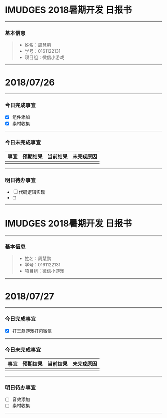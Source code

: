 # IMUDGES 2018暑期开发 日报书
-------


### 基本信息
> * 姓名：周慧鹏
> * 学号：0161122131
> * 项目组：微信小游戏

-------


# 2018/07/26

-------

### 今日完成事宜
- [x]  组件添加
- [x] 素材收集

-----
### 今日未完成事宜


| 事宜     |预期结果| 当前结果  | 未完成原因   | 
| --------   | -----:  | -----:  | :----:  |
|    |   |   |   |


------
### 明日待办事宜
- [ ] 代码逻辑实现
- [ ] 
-------
# IMUDGES 2018暑期开发 日报书
-------


### 基本信息
> * 姓名：周慧鹏
> * 学号：0161122131
> * 项目组：微信小游戏

-------


# 2018/07/27

-------

### 今日完成事宜
- [x] 打王磊游戏打包微信



-----
### 今日未完成事宜


| 事宜     |预期结果| 当前结果  | 未完成原因   | 
| --------   | -----:  | -----:  | :----:  |
|    |   |   |   |


------
### 明日待办事宜
- [ ] 音效添加
- [ ] 素材收集
-------
